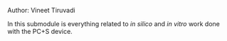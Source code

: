 Author: Vineet Tiruvadi

In this submodule is everything related to *in silico* and *in vitro* work done with the PC+S device.
